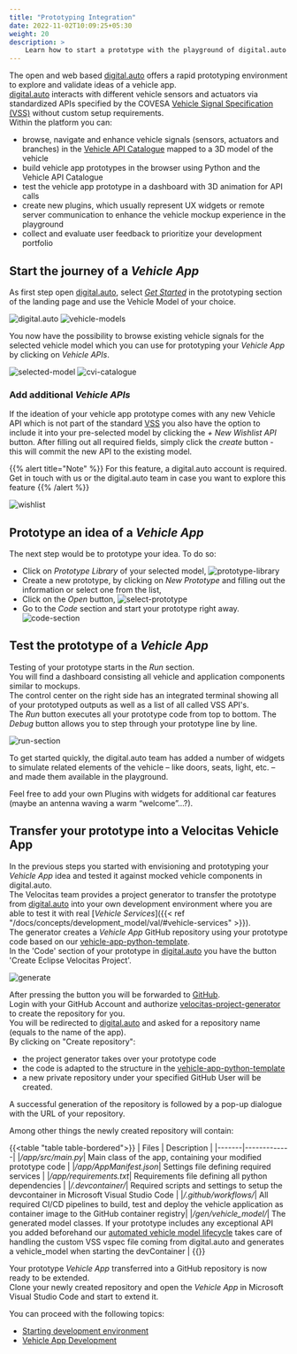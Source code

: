 ```yaml
---
title: "Prototyping Integration"
date: 2022-11-02T10:09:25+05:30
weight: 20
description: >
    Learn how to start a prototype with the playground of digital.auto and integrate it into Velocitas.
---
```


The open and web based [digital.auto](https://digitalauto.netlify.app/) offers a rapid prototyping environment to explore and validate ideas of a vehicle app.
</br>
[digital.auto](https://digitalauto.netlify.app/) interacts with different vehicle sensors and actuators via standardized APIs specified by the COVESA [Vehicle Signal Specification (VSS)](https://covesa.github.io/vehicle_signal_specification/introduction/) without custom setup requirements.
</br>
Within the platform you can:

- browse, navigate and enhance vehicle signals (sensors, actuators and branches) in the [Vehicle API Catalogue](https://digitalauto.netlify.app/model/STLWzk1WyqVVLbfymb4f/cvi/list) mapped to a 3D model of the vehicle
- build vehicle app prototypes in the browser using Python and the Vehicle API Catalogue
- test the vehicle app prototype in a dashboard with 3D animation for API calls
- create new plugins, which usually represent UX widgets or remote server communication to enhance the vehicle mockup experience in the playground
- collect and evaluate user feedback to prioritize your development portfolio

## Start the journey of a _Vehicle App_

As first step open [digital.auto](https://digitalauto.netlify.app/), select [_Get Started_](https://digitalauto.netlify.app/model) in the prototyping section of the landing page and use the Vehicle Model of your choice.

![digital.auto](./digital-auto.png)
![vehicle-models](./vehicle-models.png)

You now have the possibility to browse existing vehicle signals for the selected vehicle model which you can use for prototyping your _Vehicle App_ by clicking on _Vehicle APIs_.

![selected-model](./selected-model.png)
![cvi-catalogue](./cvi-catalogue.png)

### Add additional _Vehicle APIs_

If the ideation of your vehicle app prototype comes with any new Vehicle API which is not part of the standard [VSS](https://covesa.github.io/vehicle_signal_specification/introduction/) you also have the option to include it into your pre-selected model by clicking the _+ New Wishlist API_ button. After filling out all required fields, simply click the _create_ button - this will commit the new API to the existing model.

{{% alert title="Note" %}}
For this feature, a digital.auto account is required. Get in touch with us or the digital.auto team in case you want to explore this feature
{{% /alert %}}

![wishlist](./wishlist.png)

## Prototype an idea of a _Vehicle App_

The next step would be to prototype your idea. To do so:

- Click on _Prototype Library_ of your selected model,
![prototype-library](./prototype-library.png)
- Create a new prototype, by clicking on _New Prototype_ and filling out the information or select one from the list,
- Click on the _Open_ button,
![select-prototype](./select-prototype.png)
- Go to the _Code_ section and start your prototype right away.
![code-section](./code-section.png)

## Test the prototype of a _Vehicle App_

Testing of your prototype starts in the _Run_ section.
</br>
You will find a dashboard consisting all vehicle and application components similar to mockups.
</br>
The control center on the right side has an integrated terminal showing all of your prototyped outputs as well as a list of all called VSS API's.
</br>
The _Run_ button executes all your prototype code from top to bottom. The _Debug_ button allows you to step through your prototype line by line.

![run-section](./run-section.png)

To get started quickly, the digital.auto team has added a number of widgets to simulate related elements of the vehicle – like doors, seats, light, etc. – and made them available in the playground.

Feel free to add your own Plugins with widgets for additional car features (maybe an antenna waving a warm “welcome”…?).

## Transfer your prototype into a Velocitas Vehicle App

In the previous steps you started with envisioning and prototyping your _Vehicle App_ idea and tested it against mocked vehicle components in digital.auto.
</br>
The Velocitas team provides a project generator to transfer the prototype from [digital.auto](https://digitalauto.netlify.app/) into your own development environment where you are able to test it with real [_Vehicle Services_]({{< ref "/docs/concepts/development_model/val/#vehicle-services" >}}).
</br>
The generator creates a _Vehicle App_ GitHub repository using your prototype code based on our [vehicle-app-python-template](https://github.com/eclipse-velocitas/vehicle-app-python-template).
</br>
In the 'Code' section of your prototype in [digital.auto](https://digitalauto.netlify.app/) you have the button 'Create Eclipse Velocitas Project'.

![generate](./generate.png)

After pressing the button you will be forwarded to [GitHub](https://github.com/).
</br>
Login with your GitHub Account and authorize [velocitas-project-generator](https://github.com/eclipse-velocitas/velocitas-project-generator-npm) to create the repository for you.
</br>
You will be redirected to [digital.auto](https://digitalauto.netlify.app/) and asked for a repository name (equals to the name of the app).
</br>
By clicking on "Create repository":

- the project generator takes over your prototype code
- the code is adapted to the structure in the [vehicle-app-python-template](https://github.com/eclipse-velocitas/vehicle-app-python-template)
- a new private repository under your specified GitHub User will be created.

A successful generation of the repository is followed by a pop-up dialogue with the URL of your repository.

Among other things the newly created repository will contain:

{{<table "table table-bordered">}}
| Files | Description |
|-------|-------------|
|_/app/src/main.py_| Main class of the app, containing your modified prototype code |
|_/app/AppManifest.json_| Settings file defining required services |
|_/app/requirements.txt_| Requirements file defining all python dependencies |
|_/.devcontainer/_| Required scripts and settings to setup the devcontainer in Microsoft Visual Studio Code |
|_/.github/workflows/_| All required CI/CD pipelines to build, test and deploy the vehicle application as container image to the GitHub container registry|
|_/gen/vehicle\_model/_| The generated model classes. If your prototype includes any exceptional API you added beforehand our [automated vehicle model lifecycle](/docs/tutorials/vehicle_model_creation/automated_model_lifecycle) takes care of handling the custom VSS vspec file coming from digital.auto and generates a vehicle_model when starting the devContainer |
{{</table>}}

Your prototype _Vehicle App_ transferred into a GitHub repository is now ready to be extended.
</br>
Clone your newly created repository and open the _Vehicle App_ in Microsoft Visual Studio Code and start to extend it.

You can proceed with the following topics:

- [Starting development environment](/docs/tutorials/quickstart/#starting-development-environment)
- [Vehicle App Development](/docs/tutorials/vehicle-app-development/tutorial_how_to_create_a_vehicle_app_python/)
